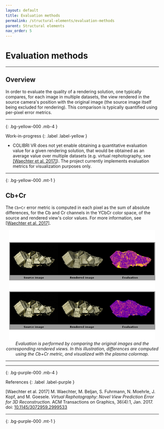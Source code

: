 ```yaml
---
layout: default
title: Evaluation methods
permalink: /structural-elements/evaluation-methods
parent: Structural elements
nav_order: 5
---
```


# Evaluation methods

* * *

## Overview

In order to evaluate the quality of a rendering solution, one typically compares, for each image in multiple datasets, the view rendered in the source camera's position with the original image (the source image itself being excluded for rendering). This comparison is typically quantified using per-pixel error metrics.

* * *
{: .bg-yellow-000 .mb-4 }

Work-in-progress
{: .label .label-yellow }
- COLIBRI VR does not yet enable obtaining a quantitative evaluation value for a given rendering solution, that would be obtained as an average value over multiple datasets (e.g. virtual rephotography, see <a href="#waechter2017">[Waechter et al. 2017]</a>). The project currently implements evaluation metrics for visualization purposes only.

* * *
{: .bg-yellow-000 .mt-1 }

## Cb+Cr

The `Cb+Cr` error metric is computed in each pixel as the sum of absolute differences, for the Cb and Cr channels in the YCbCr color space, of the source and rendered view's color values. For more information, see <a href="#waechter2017">[Waechter et al. 2017]</a>.

<p align="center">
      <img src="https://github.com/caor-mines-paristech/colibri-vr/raw/master/docs/illustrations/PyriteEval.png" alt="" width="480" height="360"><br><i>Evaluation is performed by comparing the original images and the corresponding rendered views. In this illustration, differences are computed using the Cb+Cr metric, and visualized with the plasma colormap.</i>
</p>

* * *

* * *
{: .bg-purple-000 .mb-4 }

References
{: .label .label-purple }

<a name="waechter2017">[Waechter et al. 2017]</a> M. Waechter, M. Beljan, S. Fuhrmann, N. Moehrle, J. Kopf, and M. Goesele. *Virtual Rephotography: Novel View Prediction Error for 3D Reconstruction.* ACM Transactions on Graphics, 36(4):1, Jan. 2017. doi: [10.1145/3072959.2999533](https://doi.org/10.1145/3072959.2999533)

* * *
{: .bg-purple-000 .mt-1 }
